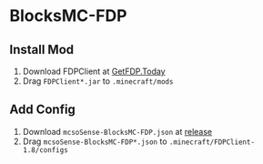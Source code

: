 # BlocksMC-FDP

## Install Mod
1. Download FDPClient at [GetFDP.Today](http://getfdp.today)
2. Drag `FDPClient*.jar` to `.minecraft/mods`

## Add Config
1. Download `mcsoSense-BlocksMC-FDP.json` at [release](http://https://github.com/mcsoSense/BlocksMC-FDP/release)
2. Drag `mcsoSense-BlocksMC-FDP*.json` to `.minecraft/FDPClient-1.8/configs`
